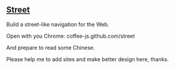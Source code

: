 
[Street](http://coffee-js.github.io/street/)
------

Build a street-like navigation for the Web.

Open with you Chrome: coffee-js.github.com/street

And prepare to read some Chinese.

Please help me to add sites and make better design here, thanks.